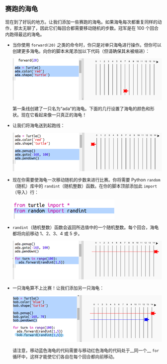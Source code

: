 ## 赛跑的海龟

现在到了好玩的地方。让我们添加一些赛跑的海龟。如果海龟每次都重复同样的动作，那太无聊了，因此它们每回合都需要移动随机的步数。冠军是在 100 个回合内跑得最远的海龟。 



+ 当你使用 `forward(20)` 之类的命令时，你只是对单只海龟进行操作。但你可以创建更多海龟。向你的脚本末尾添加以下代码（但请确保其未被缩进）：

  ![screenshot](images/race-red.png)

  第一条线创建了一只名为“ada”的海龟。下面的几行设置了海龟的颜色和形状。现在它看起来像一只真正的海龟！
  
+ 让我们将海龟送到起跑线：

  ![screenshot](images/race-start.png)
   
+ 现在你需要使海龟一次移动随机的步数来进行比赛。你将需要 Python `random`（随机）库中的 `randint`（随机整数）函数。在你的脚本顶部添加此 `import`（导入）行：

  ![screenshot](images/race-randint.png)

+ `randint`（随机整数）函数会返回所选值中的一个随机整数。每个回合，海龟都将向前移动 1、2、3、4 或 5 步。 

  ![screenshot](images/race-random.png)
  
+ 一只海龟算不上比赛！让我们添加另一只海龟：

  ![screenshot](images/race-blue.png)
  
  请注意，移动蓝色海龟的代码需要与移动红色海龟的代码处于__同一个__ `for` 循环中，这样才能使它们各自在每个回合都向前移动。 
  



